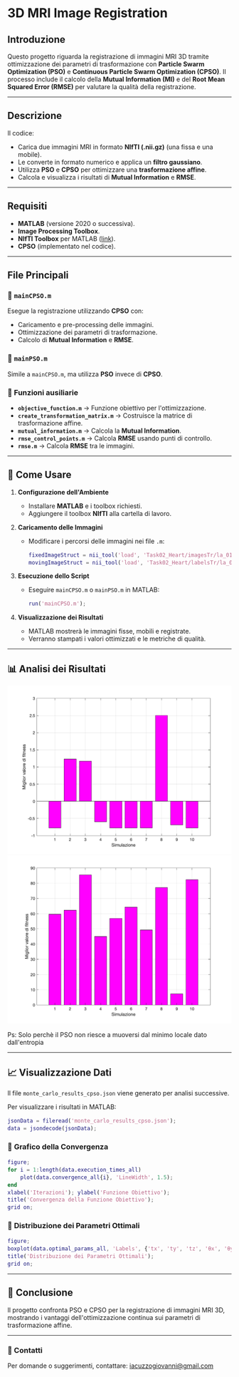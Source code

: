 # 3D MRI Image Registration

## Introduzione

Questo progetto riguarda la registrazione di immagini MRI 3D tramite ottimizzazione dei parametri di trasformazione con **Particle Swarm Optimization (PSO)** e **Continuous Particle Swarm Optimization (CPSO)**. Il processo include il calcolo della **Mutual Information (MI)** e del **Root Mean Squared Error (RMSE)** per valutare la qualità della registrazione.

---

## Descrizione

Il codice:
- Carica due immagini MRI in formato **NIfTI (.nii.gz)** (una fissa e una mobile).
- Le converte in formato numerico e applica un **filtro gaussiano**.
- Utilizza **PSO** e **CPSO** per ottimizzare una **trasformazione affine**.
- Calcola e visualizza i risultati di **Mutual Information** e **RMSE**.

---

## Requisiti

- **MATLAB** (versione 2020 o successiva).
- **Image Processing Toolbox**.
- **NIfTI Toolbox** per MATLAB ([link](https://www.mathworks.com/matlabcentral/fileexchange/2887-nifti-toolbox)).
- **CPSO** (implementato nel codice).

---

## File Principali

### 📌 `mainCPSO.m`
Esegue la registrazione utilizzando **CPSO** con:
- Caricamento e pre-processing delle immagini.
- Ottimizzazione dei parametri di trasformazione.
- Calcolo di **Mutual Information** e **RMSE**.

### 📌 `mainPSO.m`
Simile a `mainCPSO.m`, ma utilizza **PSO** invece di **CPSO**.

### 📌 Funzioni ausiliarie
- **`objective_function.m`** → Funzione obiettivo per l'ottimizzazione.
- **`create_transformation_matrix.m`** → Costruisce la matrice di trasformazione affine.
- **`mutual_information.m`** → Calcola la **Mutual Information**.
- **`rmse_control_points.m`** → Calcola **RMSE** usando punti di controllo.
- **`rmse.m`** → Calcola **RMSE** tra le immagini.

---

## 🚀 Come Usare

1. **Configurazione dell'Ambiente**
   - Installare **MATLAB** e i toolbox richiesti.
   - Aggiungere il toolbox **NIfTI** alla cartella di lavoro.

2. **Caricamento delle Immagini**
   - Modificare i percorsi delle immagini nei file `.m`:
     ```matlab
     fixedImageStruct = nii_tool('load', 'Task02_Heart/imagesTr/la_019.nii.gz');
     movingImageStruct = nii_tool('load', 'Task02_Heart/labelsTr/la_019.nii.gz');
     ```

3. **Esecuzione dello Script**
   - Eseguire `mainCPSO.m` o `mainPSO.m` in MATLAB:
     ```matlab
     run('mainCPSO.m');
     ```

4. **Visualizzazione dei Risultati**
   - MATLAB mostrerà le immagini fisse, mobili e registrate.
   - Verranno stampati i valori ottimizzati e le metriche di qualità.

---

## 📊 Analisi dei Risultati

![Andamento Fitness CPSO](Risultati/andamento_fitness_cpso.png)
![Andamento Fitness CPSO](Risultati/andamento_fitness_pso.png)

Ps: Solo perchè il PSO non riesce a muoversi dal minimo locale dato dall'entropia

---

## 📈 Visualizzazione Dati

Il file `monte_carlo_results_cpso.json` viene generato per analisi successive.

Per visualizzare i risultati in MATLAB:
```matlab
jsonData = fileread('monte_carlo_results_cpso.json');
data = jsondecode(jsonData);
```

### 🔹 **Grafico della Convergenza**
```matlab
figure;
for i = 1:length(data.execution_times_all)
    plot(data.convergence_all{i}, 'LineWidth', 1.5);
end
xlabel('Iterazioni'); ylabel('Funzione Obiettivo');
title('Convergenza della Funzione Obiettivo');
grid on;
```

### 🔹 **Distribuzione dei Parametri Ottimali**
```matlab
figure;
boxplot(data.optimal_params_all, 'Labels', {'tx', 'ty', 'tz', 'θx', 'θy', 'θz', 'scale'});
title('Distribuzione dei Parametri Ottimali');
grid on;
```

---

## 📌 Conclusione

Il progetto confronta PSO e CPSO per la registrazione di immagini MRI 3D, mostrando i vantaggi dell'ottimizzazione continua sui parametri di trasformazione affine. 

---

### 📩 Contatti
Per domande o suggerimenti, contattare: [iacuzzogiovanni@gmail.com](mailto:iacuzzogiovanni@gmail.com)

